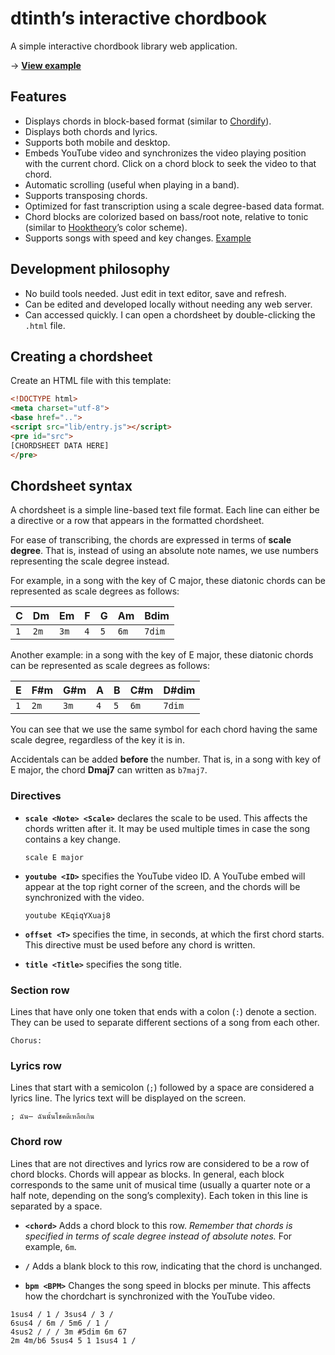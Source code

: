 # dtinth’s interactive chordbook

A simple interactive chordbook library web application.

&rarr; [**View example**](https://dtinth-chordbook.netlify.com/everydayevermore.html)

## Features

- Displays chords in block-based format (similar to [Chordify](https://chordify.net/)).
- Displays both chords and lyrics.
- Supports both mobile and desktop.
- Embeds YouTube video and synchronizes the video playing position with the current chord.
  Click on a chord block to seek the video to that chord.
- Automatic scrolling (useful when playing in a band).
- Supports transposing chords.
- Optimized for fast transcription using a scale degree-based data format.
- Chord blocks are colorized based on bass/root note, relative to tonic (similar to [Hooktheory](https://www.hooktheory.com/)’s color scheme).
- Supports songs with speed and key changes. [Example](https://dtinth-chordbook.netlify.com/r9s1-021.html)

## Development philosophy

- No build tools needed. Just edit in text editor, save and refresh.
- Can be edited and developed locally without needing any web server.
- Can accessed quickly. I can open a chordsheet by double-clicking the `.html` file.

## Creating a chordsheet

Create an HTML file with this template:

```html
<!DOCTYPE html>
<meta charset="utf-8">
<base href="..">
<script src="lib/entry.js"></script>
<pre id="src">
[CHORDSHEET DATA HERE]
</pre>
```

## Chordsheet syntax

A chordsheet is a simple line-based text file format.
Each line can either be a directive or a row that appears in the formatted chordsheet.

For ease of transcribing,
the chords are expressed in terms of **scale degree**.
That is, instead of using an absolute note names, we use numbers representing the scale degree instead.

For example, in a song with the key of C major, these diatonic chords can be represented as scale degrees as follows:

| C | Dm | Em | F | G | Am | Bdim |
| --- | --- | --- | --- | --- | --- | --- |
| `1` | `2m` | `3m` | `4` | `5` | `6m` | `7dim` |

Another example: in a song with the key of E major, these diatonic chords can be represented as scale degrees as follows:

| E | F#m | G#m | A | B | C#m | D#dim |
| --- | --- | --- | --- | --- | --- | --- |
| `1` | `2m` | `3m` | `4` | `5` | `6m` | `7dim` |

You can see that we use the same symbol for each chord having the same scale degree, regardless of the key it is in.

Accidentals can be added **before** the number.
That is, in a song with key of E major, the chord **Dmaj7** can written as `b7maj7`.

### Directives

- **`scale <Note> <Scale>`** declares the scale to be used.
  This affects the chords written after it.
  It may be used multiple times in case the song contains a key change.

  ```
  scale E major
  ```

- **`youtube <ID>`** specifies the YouTube video ID.
  A YouTube embed will appear at the top right corner of the screen,
  and the chords will be synchronized with the video.

  ```
  youtube KEqiqYXuaj8
  ```

- **`offset <T>`** specifies the time, in seconds, at which the first chord starts.
  This directive must be used before any chord is written.

- **`title <Title>`** specifies the song title.

### Section row

Lines that have only one token that ends with a colon (`:`) denote a section.
They can be used to separate different sections of a song from each other.

```
Chorus:
```

### Lyrics row

Lines that start with a semicolon (`;`) followed by a space are considered a lyrics line.
The lyrics text will be displayed on the screen.

```
; ฉัน— ฉันนั้นโชคดีเหลือเกิน
```

### Chord row

Lines that are not directives and lyrics row are considered to be a row of chord blocks.
Chords will appear as blocks.
In general, each block corresponds to the same unit of musical time (usually a quarter note or a half note, depending on the song’s complexity).
Each token in this line is separated by a space.

- **`<chord>`** Adds a chord block to this row.
  _Remember that chords is specified in terms of scale degree instead of absolute notes._
  For example, `6m`.

- **`/`** Adds a blank block to this row, indicating that the chord is unchanged.

- **`bpm <BPM>`** Changes the song speed in blocks per minute.
  This affects how the chordchart is synchronized with the YouTube video.

```
1sus4 / 1 / 3sus4 / 3 /
6sus4 / 6m / 5m6 / 1 /
4sus2 / / / 3m #5dim 6m 67
2m 4m/b6 5sus4 5 1 1sus4 1 /
```